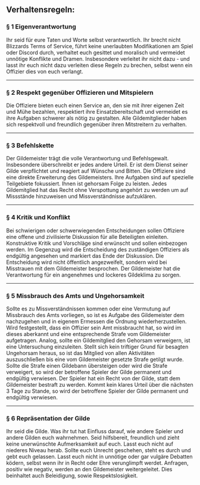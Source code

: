 ## Verhaltensregeln:

### § 1 Eigenverantwortung
Ihr seid für eure Taten und Worte selbst verantwortlich. Ihr brecht nicht Blizzards Terms of Service, führt keine unerlaubten Modifikationen am Spiel oder Discord durch, verhaltet euch gesittet und moralisch und vermeidet unnötige Konflikte und Dramen. Insbesondere verleitet ihr nicht dazu - und lasst ihr euch nicht dazu verleiten diese Regeln zu brechen, selbst wenn ein Offizier dies von euch verlangt.

---

### § 2 Respekt gegenüber Offizieren und Mitspielern
Die Offiziere bieten euch einen Service an, den sie mit ihrer eigenen Zeit und Mühe bezahlen, respektiert ihre Einsatzbereitschaft und vermeidet es ihre Aufgaben schwerer als nötig zu gestalten. Alle Gildemitglieder haben sich respektvoll und freundlich gegenüber ihren Mitstreitern zu verhalten.

---

### § 3 Befehlskette
Der Gildemeister trägt die volle Verantwortung und Befehlsgewalt. Insbesondere überschreibt er jedes andere Urteil. Er ist dem Dienst seiner Gilde verpflichtet und reagiert auf Wünsche und Bitten. Die Offiziere sind eine direkte Erweiterung des Gildemeisters. Ihre Aufgaben sind auf spezielle Teilgebiete fokussiert. Ihnen ist gehorsam Folge zu leisten. Jedes Gildemitglied hat das Recht ohne Verspottung angehört zu werden um auf Missstände hinzuweisen und Missverständnisse aufzuklären.

---

### § 4 Kritik und Konflikt
Bei schwierigen oder schwerwiegenden Entscheidungen sollen Offiziere eine offene und zivilisierte Diskussion für alle Beteiligten einleiten. Konstruktive Kritik und Vorschläge sind erwünscht und sollen einbezogen werden. Im Gegenzug wird die Entscheidung des zuständigen Offiziers als endgültig angesehen und markiert das Ende der Diskussion. Die Entscheidung wird nicht öffentlich angezweifelt, sondern wird bei Misstrauen mit dem Gildemeister besprochen. Der Gildemeister hat die Verantwortung für ein angenehmes und lockeres Gildeklima zu sorgen.

---

### § 5 Missbrauch des Amts und Ungehorsamkeit
Sollte es zu Missverständnissen kommen oder eine Vermutung auf Missbrauch des Amts vorliegen, so ist es Aufgabe des Gildemeister dem nachzugehen und in eigenem Ermessen die Ordnung wiederherzustellen. Wird festgestellt, dass ein Offizier sein Amt missbraucht hat, so wird im dieses aberkannt und eine entsprechende Strafe vom Gildemeister aufgetragen. Analog, sollte ein Gildemitglied den Gehorsam verweigern, ist eine Untersuchung einzuleiten. Stellt sich kein triftiger Grund für besagten Ungehorsam heraus, so ist das Mitglied von allen Aktivitäten auszuschließen bis eine vom Gildemeister gesetzte Strafe getilgt wurde. Sollte die Strafe einen Gildebann übersteigen oder wird die Strafe verweigert, so wird der betroffene Spieler der Gilde permanent und endgültig verwiesen. Der Spieler hat ein Recht von der Gilde, statt dem Gildemeister bestraft zu werden. Kommt kein klares Urteil über die nächsten 3 Tage zu Stande, so wird der betroffene Spieler der Gilde permanent und endgültig verwiesen.

---

### § 6 Repräsentation der Gilde
Ihr seid die Gilde. Was ihr tut hat Einfluss darauf, wie andere Spieler und andere Gilden euch wahrnehmen. Seid hilfsbereit, freundlich und zieht keine unerwünschte Aufmerksamkeit auf euch. Lasst euch nicht auf niederes Niveau herab. Sollte euch Unrecht geschehen, steht es durch und gebt euch gelassen. Lasst euch nicht in unnötige oder gar vulgäre Debatten ködern, selbst wenn ihr in Recht oder Ehre verunglimpft werdet. Anfragen, positiv wie negativ, werden an den Gildemeister weitergeleitet. Dies beinhaltet auch Beleidigung, sowie Respektslosigkeit.